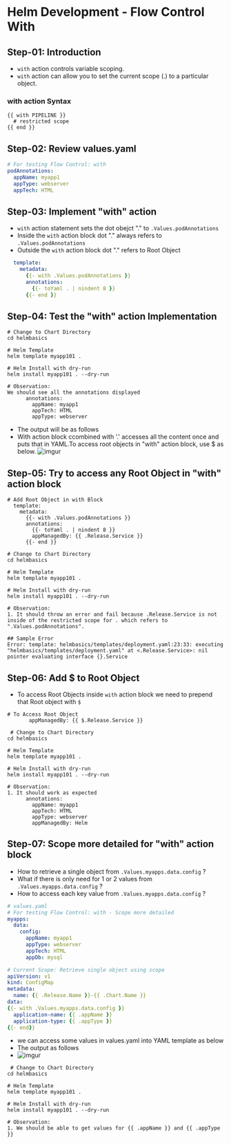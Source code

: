# Helm Development - Flow Control With 

## Step-01: Introduction
- `with` action controls variable scoping. 
- `with` action can allow you to set the current scope (.) to a particular object. 
### with action Syntax
```t
{{ with PIPELINE }}
  # restricted scope
{{ end }}
```
## Step-02: Review values.yaml
```yaml
# For testing Flow Control: with 
podAnnotations: 
  appName: myapp1
  appType: webserver
  appTech: HTML
```

## Step-03: Implement "with" action
- `with` action statement sets the dot obejct "." to `.Values.podAnnotations` 
- Inside the `with` action block dot "." always refers to `.Values.podAnnotations` 
- Outside the `with` action block dot "." refers to Root Object
```yaml
  template:
    metadata:
      {{- with .Values.podAnnotations }}
      annotations:
        {{- toYaml . | nindent 8 }}        
      {{- end }}    
```

## Step-04: Test the "with" action Implementation
```t
# Change to Chart Directory
cd helmbasics  

# Helm Template
helm template myapp101 .

# Helm Install with dry-run
helm install myapp101 . --dry-run  

# Observation:
We should see all the annotations displayed
      annotations:
        appName: myapp1
        appTech: HTML
        appType: webserver
```
- The output will be as follows
- With action block ccombined with '.' accesses all the content once and puts that in YAML.To access root objects in "with" action block, use $ as below. 
  ![imgur](https://github.com/grandhi02/helm/assets/45489301/5b6f46ab-0088-43cd-ac98-24c13ed2ec92)



## Step-05: Try to access any Root Object in "with" action block
```t
# Add Root Object in with Block
  template:
    metadata:
      {{- with .Values.podAnnotations }}
      annotations:
        {{- toYaml . | nindent 8 }}
        appManagedBy: {{ .Release.Service }}
      {{- end }}    

# Change to Chart Directory
cd helmbasics  

# Helm Template
helm template myapp101 .

# Helm Install with dry-run
helm install myapp101 . --dry-run  

# Observation:
1. It should throw an error and fail because .Release.Service is not inside of the restricted scope for . which refers to ".Values.podAnnotations". 

## Sample Error
Error: template: helmbasics/templates/deployment.yaml:23:33: executing "helmbasics/templates/deployment.yaml" at <.Release.Service>: nil pointer evaluating interface {}.Service
```

## Step-06: Add $ to Root Object
- To access Root Objects inside `with` action block we need to prepend that Root object with `$`
```t
# To Access Root Object
       appManagedBy: {{ $.Release.Service }}

 # Change to Chart Directory
cd helmbasics  

# Helm Template
helm template myapp101 .

# Helm Install with dry-run
helm install myapp101 . --dry-run  

# Observation:
1. It should work as expected
      annotations:
        appName: myapp1
        appTech: HTML
        appType: webserver
        appManagedBy: Helm  
```

## Step-07: Scope more detailed for "with" action block
- How to retrieve a single object from `.Values.myapps.data.config` ?
- What if there is only need for 1 or 2 values from `.Values.myapps.data.config` ?
- How to access each key value from `.Values.myapps.data.config` ?
```yaml
# values.yaml
# For testing Flow Control: with - Scope more detailed
myapps:
  data: 
    config: 
      appName: myapp1
      appType: webserver
      appTech: HTML
      appDb: mysql

# Current Scope: Retrieve single object using scope
apiVersion: v1
kind: ConfigMap
metadata:
  name: {{ .Release.Name }}-{{ .Chart.Name }}
data: 
{{- with .Values.myapps.data.config }}
  application-name: {{ .appName }}
  application-type: {{ .appType }}
{{- end}}
```

- we can access some values in values.yaml into YAML template as below
- The output as follows
- ![imgur](https://github.com/grandhi02/helm/assets/45489301/f5c094e4-bd0c-4972-95a0-255327b8418b)



```t
 # Change to Chart Directory
cd helmbasics  

# Helm Template
helm template myapp101 .

# Helm Install with dry-run
helm install myapp101 . --dry-run  

# Observation:
1. We should be able to get values for {{ .appName }} and {{ .appType }}
```

